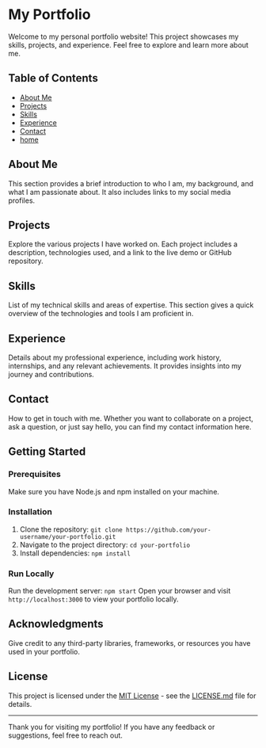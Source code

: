 # My Portfolio

Welcome to my personal portfolio website! This project showcases my skills, projects, and experience. Feel free to explore and learn more about me.

## Table of Contents
- [About Me](#components/about-me)
- [Projects](#components/projects)
- [Skills](#components/skills)
- [Experience](#components/experience)
- [Contact](#components/contact)
- [home](#components/home)

## About Me
This section provides a brief introduction to who I am, my background, and what I am passionate about. It also includes links to my social media profiles.

## Projects
Explore the various projects I have worked on. Each project includes a description, technologies used, and a link to the live demo or GitHub repository.

## Skills
List of my technical skills and areas of expertise. This section gives a quick overview of the technologies and tools I am proficient in.

## Experience
Details about my professional experience, including work history, internships, and any relevant achievements. It provides insights into my journey and contributions.

## Contact
How to get in touch with me. Whether you want to collaborate on a project, ask a question, or just say hello, you can find my contact information here.

## Getting Started
### Prerequisites
Make sure you have Node.js and npm installed on your machine.

### Installation
1. Clone the repository: `git clone https://github.com/your-username/your-portfolio.git`
2. Navigate to the project directory: `cd your-portfolio`
3. Install dependencies: `npm install`

### Run Locally
Run the development server: `npm start`
Open your browser and visit `http://localhost:3000` to view your portfolio locally.

## Acknowledgments
Give credit to any third-party libraries, frameworks, or resources you have used in your portfolio.

## License
This project is licensed under the [MIT License](LICENSE.md) - see the [LICENSE.md](LICENSE.md) file for details.

---

Thank you for visiting my portfolio! If you have any feedback or suggestions, feel free to reach out.
